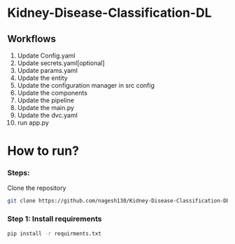 # Kidney-Disease-Classification-DL


## Workflows
1. Update Config.yaml
2. Update secrets.yaml[optional]
3. Update params.yaml
4. Update the entity
5. Update the configuration manager in src config
6. Update the components
7. Update the pipeline
8. Update the main.py
9. Update the dvc.yaml
10. run app.py

# How to run?

### Steps:
Clone the repository

```bash
git clone https://github.com/nagesh130/Kidney-Disease-Classification-DL
```

### Step 1: Install requirements
```bash
pip install -r requirments.txt
```
